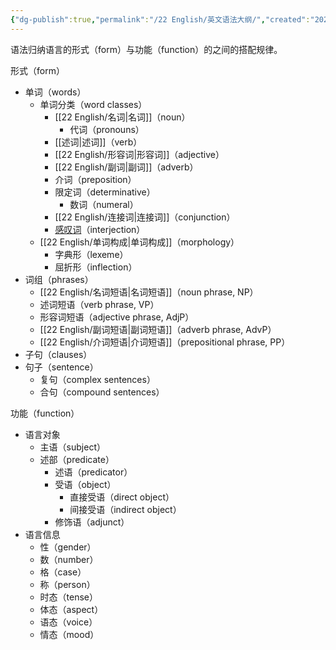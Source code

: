 ```yaml
---
{"dg-publish":true,"permalink":"/22 English/英文语法大纲/","created":"2024-07-13T20:46:28.000+08:00","updated":"2024-07-26T11:26:14.811+08:00"}
---
```



语法归纳语言的形式（form）与功能（function）的之间的搭配规律。

形式（form）
- 单词（words）
	- 单词分类（word classes）
		- [[22 English/名词\|名词]]（noun）
			- 代词（pronouns）
		- [[述词\|述词]]（verb）
		- [[22 English/形容词\|形容词]]（adjective）
		- [[22 English/副词\|副词]]（adverb）
		- 介词（preposition）
		- 限定词（determinative）
			- 数词（numeral）
		- [[22 English/连接词\|连接词]]（conjunction）
		- [感叹词](https://www.bilibili.com/video/BV1kS4y1r7gq)（interjection）
	- [[22 English/单词构成\|单词构成]]（morphology）
		- 字典形（lexeme）
		- 屈折形（inflection）
- 词组（phrases）
	- [[22 English/名词短语\|名词短语]]（noun phrase, NP）
	- 述词短语（verb phrase, VP）
	- 形容词短语（adjective phrase, AdjP）
	- [[22 English/副词短语\|副词短语]]（adverb phrase, AdvP）
	- [[22 English/介词短语\|介词短语]]（prepositional phrase, PP）
- 子句（clauses）
- 句子（sentence）
	- 复句（complex sentences）
	- 合句（compound sentences）

功能（function）
- 语言对象
	- 主语（subject）
	- 述部（predicate）
		- 述语（predicator）
		- 受语（object）
			- 直接受语（direct object）
			- 间接受语（indirect object）
		- 修饰语（adjunct）
- 语言信息
	- 性（gender）
	- 数（number）
	- 格（case）
	- 称（person）
	- 时态（tense）
	- 体态（aspect）
	- 语态（voice）
	- 情态（mood）







